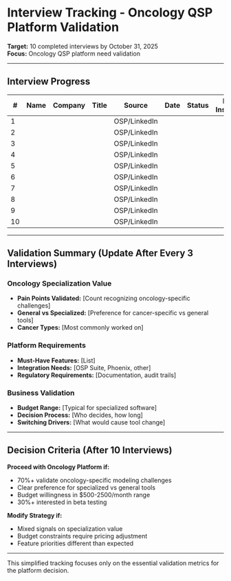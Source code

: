 # Interview Tracking - Oncology QSP Platform Validation

**Target:** 10 completed interviews by October 31, 2025  
**Focus:** Oncology QSP platform need validation

---

## Interview Progress

| # | Name | Company | Title | Source | Date | Status | Key Insights |
|---|------|---------|-------|---------|------|---------|--------------|
| 1 | | | | OSP/LinkedIn | | | |
| 2 | | | | OSP/LinkedIn | | | |
| 3 | | | | OSP/LinkedIn | | | |
| 4 | | | | OSP/LinkedIn | | | |
| 5 | | | | OSP/LinkedIn | | | |
| 6 | | | | OSP/LinkedIn | | | |
| 7 | | | | OSP/LinkedIn | | | |
| 8 | | | | OSP/LinkedIn | | | |
| 9 | | | | OSP/LinkedIn | | | |
| 10| | | | OSP/LinkedIn | | | |

---

## Validation Summary (Update After Every 3 Interviews)

### Oncology Specialization Value
- **Pain Points Validated:** [Count recognizing oncology-specific challenges]
- **General vs Specialized:** [Preference for cancer-specific vs general tools]
- **Cancer Types:** [Most commonly worked on]

### Platform Requirements  
- **Must-Have Features:** [List]
- **Integration Needs:** [OSP Suite, Phoenix, other]
- **Regulatory Requirements:** [Documentation, audit trails]

### Business Validation
- **Budget Range:** [Typical for specialized software]
- **Decision Process:** [Who decides, how long]
- **Switching Drivers:** [What would cause tool change]

---

## Decision Criteria (After 10 Interviews)

**Proceed with Oncology Platform if:**
- 70%+ validate oncology-specific modeling challenges
- Clear preference for specialized vs general tools
- Budget willingness in $500-2500/month range
- 30%+ interested in beta testing

**Modify Strategy if:**
- Mixed signals on specialization value
- Budget constraints require pricing adjustment
- Feature priorities different than expected

---

This simplified tracking focuses only on the essential validation metrics for the platform decision.